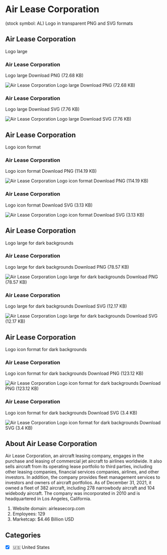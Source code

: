 # Air Lease Corporation
 (stock symbol: AL) Logo in transparent PNG and SVG formats

## Air Lease Corporation
 Logo large

### Air Lease Corporation
 Logo large Download PNG (72.68 KB)

![Air Lease Corporation
 Logo large Download PNG (72.68 KB)](/img/orig/AL_BIG-922af05e.png)

### Air Lease Corporation
 Logo large Download SVG (7.76 KB)

![Air Lease Corporation
 Logo large Download SVG (7.76 KB)](/img/orig/AL_BIG-b993cad4.svg)

## Air Lease Corporation
 Logo icon format

### Air Lease Corporation
 Logo icon format Download PNG (114.19 KB)

![Air Lease Corporation
 Logo icon format Download PNG (114.19 KB)](/img/orig/AL-0e11b141.png)

### Air Lease Corporation
 Logo icon format Download SVG (3.13 KB)

![Air Lease Corporation
 Logo icon format Download SVG (3.13 KB)](/img/orig/AL-5c984d65.svg)

## Air Lease Corporation
 Logo large for dark backgrounds

### Air Lease Corporation
 Logo large for dark backgrounds Download PNG (78.57 KB)

![Air Lease Corporation
 Logo large for dark backgrounds Download PNG (78.57 KB)](/img/orig/AL_BIG.D-458f46e3.png)

### Air Lease Corporation
 Logo large for dark backgrounds Download SVG (12.17 KB)

![Air Lease Corporation
 Logo large for dark backgrounds Download SVG (12.17 KB)](/img/orig/AL_BIG.D-82f90228.svg)

## Air Lease Corporation
 Logo icon format for dark backgrounds

### Air Lease Corporation
 Logo icon format for dark backgrounds Download PNG (123.12 KB)

![Air Lease Corporation
 Logo icon format for dark backgrounds Download PNG (123.12 KB)](/img/orig/AL.D-7d07cc1e.png)

### Air Lease Corporation
 Logo icon format for dark backgrounds Download SVG (3.4 KB)

![Air Lease Corporation
 Logo icon format for dark backgrounds Download SVG (3.4 KB)](/img/orig/AL.D-04a8345c.svg)

## About Air Lease Corporation


Air Lease Corporation, an aircraft leasing company, engages in the purchase and leasing of commercial jet aircraft to airlines worldwide. It also sells aircraft from its operating lease portfolio to third parties, including other leasing companies, financial services companies, airlines, and other investors. In addition, the company provides fleet management services to investors and owners of aircraft portfolios. As of December 31, 2021, it owned a fleet of 382 aircraft, including 278 narrowbody aircraft and 104 widebody aircraft. The company was incorporated in 2010 and is headquartered in Los Angeles, California.

1. Website domain: airleasecorp.com
2. Employees: 129
3. Marketcap: $4.46 Billion USD


## Categories
- [x] 🇺🇸 United States
